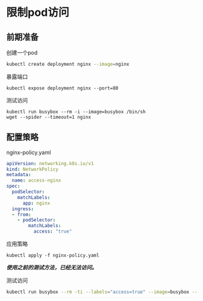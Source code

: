 # 限制pod访问

## 前期准备

创建一个pod

```bash
kubectl create deployment nginx --image=nginx
```

暴露端口

```
kubectl expose deployment nginx --port=80
```

测试访问

```
kubectl run busybox --rm -i --image=busybox /bin/sh
wget --spider --timeout=1 nginx
```

## 配置策略

nginx-policy.yaml

```yaml
apiVersion: networking.k8s.io/v1
kind: NetworkPolicy
metadata:
  name: access-nginx
spec:
  podSelector:
    matchLabels:
      app: nginx
  ingress:
  - from:
    - podSelector:
        matchLabels:
          access: "true"
```

应用策略

```
kubectl apply -f nginx-policy.yaml
```

***使用之前的测试方法，已经无法访问。***

测试访问

```bash
kubectl run busybox --rm -ti --labels="access=true" --image=busybox -- /bin/sh
```